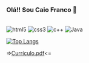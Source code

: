 ### Olá!! Sou Caio Franco 🧐



<div style="display: inline_block"><br/>
  <img aling="center" alt="html5" src="https://img.shields.io/badge/HTML5-E34F26?style=for-the-badge&logo=html5&logoColor=white" />
  <img aling="center" alt="css3" src="https://img.shields.io/badge/CSS3-1572B6?style=for-the-badge&logo=css3&logoColor=white" />
  <img aling="center" alt="c++" src="https://img.shields.io/badge/C%2B%2B-00599C?style=for-the-badge&logo=c%2B%2B&logoColor=white" />
  <img aling="center" alt="Java" src="https://img.shields.io/badge/java-%23ED8B00.svg?style=for-the-badge&logo=openjdk&logoColor=white" />
  
</div>

[![Top Langs](https://github-readme-stats.vercel.app/api/top-langs/?username=caiofranco0909)](https://github.com/anuraghazra/github-readme-stats)

=>[Currículo.pdf](https://github.com/caiofranco0909/caiofranco0909/files/10702537/Curriculo.pdf)<=
